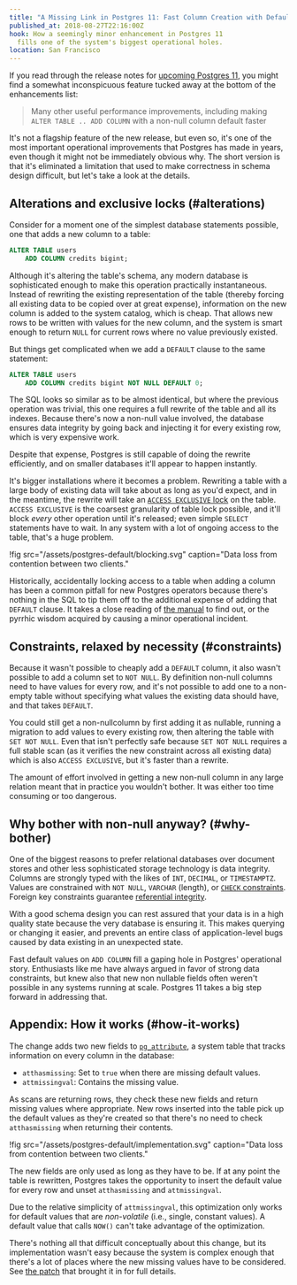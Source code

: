 ```yaml
---
title: "A Missing Link in Postgres 11: Fast Column Creation with Defaults"
published_at: 2018-08-27T22:16:00Z
hook: How a seemingly minor enhancement in Postgres 11
  fills one of the system's biggest operational holes.
location: San Francisco
---
```


If you read through the release notes for [upcoming
Postgres 11][notes], you might find a somewhat
inconspicuous feature tucked away at the bottom of the
enhancements list:

> Many other useful performance improvements, including
> making `ALTER TABLE .. ADD COLUMN` with a non-null column
> default faster

It's not a flagship feature of the new release, but even
so, it's one of the most important operational improvements
that Postgres has made in years, even though it might not
be immediately obvious why. The short version is that it's
eliminated a limitation that used to make correctness in
schema design difficult, but let's take a look at the
details.

## Alterations and exclusive locks (#alterations)

Consider for a moment one of the simplest database
statements possible, one that adds a new column to a table:

``` sql
ALTER TABLE users
    ADD COLUMN credits bigint;
```

Although it's altering the table's schema, any modern
database is sophisticated enough to make this operation
practically instantaneous. Instead of rewriting the
existing representation of the table (thereby forcing all
existing data to be copied over at great expense),
information on the new column is added to the system
catalog, which is cheap. That allows new rows to be written
with values for the new column, and the system is smart
enough to return `NULL` for current rows where no value
previously existed.

But things get complicated when we add a `DEFAULT` clause
to the same statement:

``` sql
ALTER TABLE users
    ADD COLUMN credits bigint NOT NULL DEFAULT 0;
```

The SQL looks so similar as to be almost identical, but
where the previous operation was trivial, this one requires
a full rewrite of the table and all its indexes. Because
there's now a non-null value involved, the database ensures
data integrity by going back and injecting it for every
existing row, which is very expensive work.

Despite that expense, Postgres is still capable of doing
the rewrite efficiently, and on smaller databases it'll
appear to happen instantly.

It's bigger installations where it becomes a problem.
Rewriting a table with a large body of existing data will
take about as long as you'd expect, and in the meantime,
the rewrite will take an [`ACCESS EXCLUSIVE` lock][locking]
on the table. `ACCESS EXCLUSIVE` is the coarsest
granularity of table lock possible, and it'll block _every_
other operation until it's released; even simple `SELECT`
statements have to wait. In any system with a lot of
ongoing access to the table, that's a huge problem.

!fig src="/assets/postgres-default/blocking.svg" caption="Data loss from contention between two clients."

Historically, accidentally locking access to a table when
adding a column has been a common pitfall for new Postgres
operators because there's nothing in the SQL to tip them
off to the additional expense of adding that `DEFAULT`
clause. It takes a close reading of [the
manual][altertable] to find out, or the pyrrhic wisdom
acquired by causing a minor operational incident.

## Constraints, relaxed by necessity (#constraints)

Because it wasn't possible to cheaply add a `DEFAULT`
column, it also wasn't possible to add a column set to `NOT
NULL`. By definition non-null columns need to have values
for every row, and it's not possible to add one to a
non-empty table without specifying what values the existing
data should have, and that takes `DEFAULT`.

You could still get a non-nullcolumn by first adding it as
nullable, running a migration to add values to every
existing row, then altering the table with `SET NOT NULL`.
Even that isn't perfectly safe because `SET NOT NULL`
requires a full stable scan (as it verifies the new
constraint across all existing data) which is also `ACCESS
EXCLUSIVE`, but it's faster than a rewrite.

The amount of effort involved in getting a new non-null
column in any large relation meant that in practice you
wouldn't bother. It was either too time consuming or too
dangerous.

## Why bother with non-null anyway? (#why-bother)

One of the biggest reasons to prefer relational databases over
document stores and other less sophisticated storage
technology is data integrity. Columns are strongly typed
with the likes of `INT`, `DECIMAL`, or `TIMESTAMPTZ`.
Values are constrained with `NOT NULL`, `VARCHAR` (length),
or [`CHECK` constraints][check]. Foreign key constraints
guarantee [referential integrity][referential].

With a good schema design you can rest assured that your
data is in a high quality state because the very database
is ensuring it. This makes querying or changing it easier,
and prevents an entire class of application-level bugs
caused by data existing in an unexpected state.

Fast default values on `ADD COLUMN` fill a gaping hole in
Postgres' operational story. Enthusiasts like me have
always argued in favor of strong data constraints, but knew
also that new non nullable fields often weren't possible in
any systems running at scale. Postgres 11 takes a big step
forward in addressing that.

## Appendix: How it works (#how-it-works)

The change adds two new fields to
[`pg_attribute`][pgattribute], a system table that tracks
information on every column in the database:

* `atthasmissing`: Set to `true` when there are missing
  default values.
* `attmissingval`: Contains the missing value.

As scans are returning rows, they check these new fields
and return missing values where appropriate. New rows
inserted into the table pick up the default values as
they're created so that there's no need to check
`atthasmissing` when returning their contents.

!fig src="/assets/postgres-default/implementation.svg" caption="Data loss from contention between two clients."

The new fields are only used as long as they have to be. If
at any point the table is rewritten, Postgres takes the
opportunity to insert the default value for every row and
unset `atthasmissing` and `attmissingval`.

Due to the relative simplicity of `attmissingval`, this
optimization only works for default values that are
_non-volatile_ (i.e., single, constant values). A default
value that calls `NOW()` can't take advantage of the
optimization.

There's nothing all that difficult conceptually about this
change, but its implementation wasn't easy because the
system is complex enough that there's a lot of places where
the new missing values have to be considered. See [the
patch][commit] that brought it in for full details.

[altertable]: https://www.postgresql.org/docs/10/static/sql-altertable.html
[check]: https://www.postgresql.org/docs/current/static/ddl-constraints.html#DDL-CONSTRAINTS-CHECK-CONSTRAINTS
[commit]: https://github.com/postgres/postgres/commit/16828d5c0273b4fe5f10f42588005f16b415b2d8
[locking]: https://www.postgresql.org/docs/current/static/explicit-locking.html
[notes]: https://www.postgresql.org/docs/11/static/release-11.html
[pgattribute]: https://www.postgresql.org/docs/current/static/catalog-pg-attribute.html
[referential]: https://en.wikipedia.org/wiki/Referential_integrity

